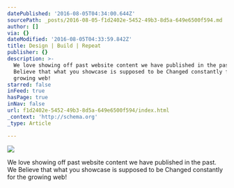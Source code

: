 ```yaml
---
datePublished: '2016-08-05T04:34:00.644Z'
sourcePath: _posts/2016-08-05-f1d2402e-5452-49b3-8d5a-649e6500f594.md
author: []
via: {}
dateModified: '2016-08-05T04:33:59.842Z'
title: Design | Build | Repeat
publisher: {}
description: >-
  We love showing off past website content we have published in the past. We
  Believe that what you showcase is supposed to be Changed constantly for the
  growing web!
starred: false
inFeed: true
hasPage: true
inNav: false
url: f1d2402e-5452-49b3-8d5a-649e6500f594/index.html
_context: 'http://schema.org'
_type: Article

---
```

![](https://imgflo.herokuapp.com/graph/vahj1ThiexotieMo/ca27340e8dc28690271a754d52888ba6/croprotate.jpg?cropheight=519&cropwidth=640&degrees=0&input=https%3A%2F%2Fthe-grid-user-content.s3-us-west-2.amazonaws.com%2F0b9ceed6-866d-4fe8-b21f-0334868e856a.jpg&x=0&y=55)

We love showing off past website content we have published in the past. We Believe that what you showcase is supposed to be Changed constantly for the growing web!